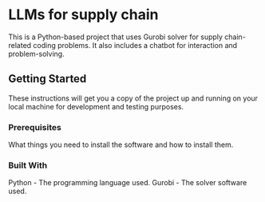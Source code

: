 # LLMs for supply chain

This is a Python-based project that uses Gurobi solver for supply chain-related coding problems. It also includes a chatbot for interaction and problem-solving.

## Getting Started

These instructions will get you a copy of the project up and running on your local machine for development and testing purposes.

### Prerequisites

What things you need to install the software and how to install them.

### Built With
Python - The programming language used.
Gurobi - The solver software used.
